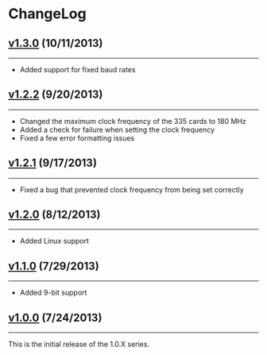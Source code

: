 # ChangeLog

## [v1.3.0](https://github.com/commtech/qserialfc/releases/tag/v1.3.0) (10/11/2013)
--------------------------------------------------------------------------------
- Added support for fixed baud rates

## [v1.2.2](https://github.com/commtech/qserialfc/releases/tag/v1.2.2) (9/20/2013)
--------------------------------------------------------------------------------
- Changed the maximum clock frequency of the 335 cards to 180 MHz
- Added a check for failure when setting the clock frequency
- Fixed a few error formatting issues

## [v1.2.1](https://github.com/commtech/qserialfc/releases/tag/v1.2.1) (9/17/2013)
--------------------------------------------------------------------------------
- Fixed a bug that prevented clock frequency from being set correctly

## [v1.2.0](https://github.com/commtech/qserialfc/releases/tag/v1.2.0) (8/12/2013)
--------------------------------------------------------------------------------
- Added Linux support

## [v1.1.0](https://github.com/commtech/qserialfc/releases/tag/v1.1.0) (7/29/2013)
--------------------------------------------------------------------------------
- Added 9-bit support

## [v1.0.0](https://github.com/commtech/qserialfc/releases/tag/v1.0.0) (7/24/2013)
--------------------------------------------------------------------------------
This is the initial release of the 1.0.X series.

